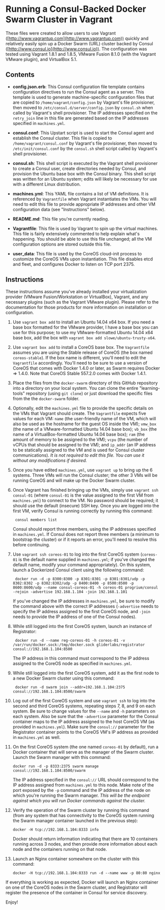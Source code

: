 # Running a Consul-Backed Docker Swarm Cluster in Vagrant

These files were created to allow users to use Vagrant ([http://www.vagrantup.com](http://www.vagrantup.com)) quickly and relatively easily spin up a Docker Swarm (URL) cluster backed by Consul ([http://www.consul.io](http://www.consul.io)). The configuration was tested using Vagrant 1.8.1 and 1.8.5, VMware Fusion 8.1.0 (with the Vagrant VMware plugin), and VirtualBox 5.1.

## Contents

* **config.json.erb**: This Consul configuration file template contains configuration directives to run the Consul agent as a server. This template is used to generate machine-specific configuration files that are copied to `/home/vagrant/config.json` by Vagrant's file provisioner, then moved to `/etc/consul.d/server/config.json` by `consul.sh` when called by Vagrant's shell provisioner. The IP addresses specified on the `retry_join` line in this file are generated based on the IP addresses specified in `machines.yml`.

* **consul.conf**: This Upstart script is used to start the Consul agent and establish the Consul cluster. This file is copied to `/home/vagrant/consul.conf` by Vagrant's file provisioner, then moved to `/etc/init/consul.conf` by the `consul.sh` shell script called by Vagrant's shell provisioner.

* **consul.sh**: This shell script is executed by the Vagrant shell provisioner to create a Consul user, create directories needed by Consul, and provision the Ubuntu base box with the Consul binary. This shell script was written for an Ubuntu system; edits will likely be necessary for use with a different Linux distribution.

* **machines.yml**: This YAML file contains a list of VM definitions. It is referenced by `Vagrantfile` when Vagrant instantiates the VMs. You will need to edit this file to provide appropriate IP addresses and other VM configuration data (see "Instructions" below).

* **README.md**: This file you're currently reading.

* **Vagrantfile**: This file is used by Vagrant to spin up the virtual machines. This file is fairly extensively commented to help explain what's happening. You should be able to use this file unchanged; all the VM configuration options are stored outside this file.

* **user_data**: This file is used by the CoreOS cloud-init process to customize the CoreOS VMs upon instantiation. This file disables etcd and fleet, and configures Docker to listen on TCP port 2375.

## Instructions

These instructions assume you've already installed your virtualization provider (VMware Fusion/Workstation or VirtualBox), Vagrant, and any necessary plugins (such as the Vagrant VMware plugin). Please refer to the documentation for those products for more information on installation or configuration.

1. Use `vagrant box add` to install an Ubuntu 14.04 x64 box. If you need a base box formatted for the VMware provider, I have a base box you can use for this purpose; to use my VMware-formatted Ubuntu 14.04 x64 base box, add the box with `vagrant box add slowe/ubuntu-trusty-x64`.

2. Use `vagrant box add` to install a CoreOS base box. The `Vagrantfile` assumes you are using the Stable release of CoreOS (the box named `coreos-stable`). If the box name is different, you'll need to edit the `Vagrantfile` accordingly. You'll need to be sure to use a version of CoreOS that comes with Docker 1.4.0 or later, as Swarm requires Docker => 1.4.0. Note that CoreOS Stable 557.2.0 comes with Docker 1.4.1.

3. Place the files from the `docker-swarm` directory of this GitHub repository into a directory on your local system. You can clone the entire "learning-tools" repository (using `git clone`) or just download the specific files from the the `docker-swarm` folder.

4. Optionally, edit the `machines.yml` file to provide the specific details on the VMs that Vagrant should create. The `Vagrantfile` expects five values for each VM: `name` (the user-friendly name of the VM, which will also be used as the hostname for the guest OS inside the VM); `vmw_box` (the name of a VMware-formatted Ubuntu 14.04 base box); `vb_box` (the name of a VirtualBox-formatted Ubuntu 14.04 base box); `ram` (the amount of memory to be assigned to the VM); `vcpu` (the number of vCPUs that should be assigned to the VM); and `ip_addr` (an IP address to be statically assigned to the VM and is used for Consul cluster communications). _It is not required to edit this file. You can use it without any modifications if desired._

5. Once you have edited `machines.yml`, use `vagrant up` to bring up the 6 systems. Three VMs will run the Consul cluster; the other 3 VMs will be running CoreOS and will make up the Docker Swarm cluster.

6. Once Vagrant has finished bringing up the VMs, simply use `vagrant ssh consul-01` (where `consul-01` is the value assigned to the first VM from `machines.yml`) to connect to the VM. No password should be required; it should use the default (insecure) SSH key. Once you are logged into the first VM, verify Consul is running correctly by running this command:

		consul members list

	Consul should report three members, using the IP addresses specified in `machines.yml`. If Consul does not report three members (a minimum to bootstrap the cluster) or if it reports an error, you'll need to resolve this before continuing.

7. Use `vagrant ssh coreos-01` to log into the first CoreOS system (`coreos-01` is the default name supplied in `machines.yml`; if you've changed the default name, modify your command appropriately). On this system, launch a Dockerized Consul client using the following command:

		docker run -d -p 8300:8300 -p 8301:8301 -p 8301:8301/udp -p 8302:8302 -p 8302:8302/udp -p 8400:8400 -p 8500:8500 -p 8600:8600/udp --name consul-coreos-01 -h coreos-01 progrium/consul -rejoin -advertise 192.168.1.104 -join 192.168.1.101

	If you've changed the IP addresses in `machines.yml`, be sure to modify the command above with the correct IP addresses (`-advertise` needs to specify the IP address assigned to the first CoreOS node, and `-join` needs to provide the IP address of one of the Consul nodes).

8. While still logged into the first CoreOS system, launch an instance of Registrator:

		docker run -d --name reg-coreos-01 -h coreos-01 -v /var/run/docker.sock:/tmp/docker.sock gliderlabs/registrator consul://192.168.1.104:8500

	The IP address in this command must correspond to the IP address assigned to the CoreOS node as specified in `machines.yml`.

9. While still logged into the first CoreOS system, add it as the first node to a new Docker Swarm cluster using this command:

		docker run -d swarm join --addr=192.168.1.104:2375 consul://192.168.1.104:8500/swarm

10. Log out of the first CoreOS system and use `vagrant ssh` to log into the second and third CoreOS systems, repeating steps 7, 8, and 9 on each system. Be sure to change values for the `--name` and `-h` parameters on each system. Also be sure that the `-advertise` parameter for the Consul container maps to the IP address assigned to the host CoreOS VM (as provided in `machines.yml`). Make sure the `consul://` parameter for the Registrator container points to the CoreOS VM's IP address as provided in `machines.yml` as well.

11. On the first CoreOS system (the one named `coreos-01` by default), run a Docker container that will serve as the manager of the Swarm cluster. Launch the Swarm manager with this command:

		docker run -d -p 8333:2375 swarm manage consul://192.168.1.104:8500/swarm

	The IP address specified in the `consul://` URL should correspond to the IP address assigned from `machines.yml` to this node. Make note of the port exposed by the `-p` command and the IP address of the node on which you're running the Swarm manager. _This will be the endpoint against which you will run Docker commands against the cluster._

12. Verify the operation of the Swarm cluster by running this command (from any system that has connectivity to the CoreOS system running the Swarm manager container launched in the previous step):

		docker -H tcp://192.168.1.104:8333 info

	Docker should return information indicating that there are 10 containers running across 3 nodes, and then provide more information about each node and the containers running on that node.

13. Launch an Nginx container somewhere on the cluster with this command:

		docker -H tcp://192.168.1.104:8333 run -d --name www -p 80:80 nginx

If everything is working as expected, Docker will launch an Nginx container on one of the CoreOS nodes in the Swarm cluster, and Registrator will register the presence of the container in Consul for service discovery.

Enjoy!
